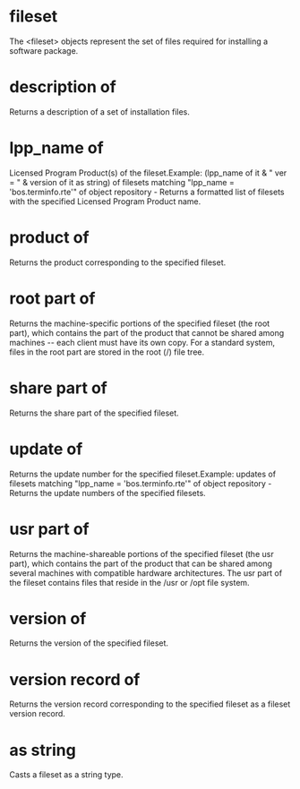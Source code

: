 # fileset

The &lt;fileset&gt; objects represent the set of files required for installing a software package.

# description of <fileset>

Returns a description of a set of installation files.

# lpp_name of <fileset>

Licensed Program Product(s) of the fileset.Example: (lpp_name of it &amp; &quot; ver = &quot; &amp; version of it as string) of filesets matching &quot;lpp_name = &#39;bos.terminfo.rte&#39;&quot; of object repository - Returns a formatted list of filesets with the specified Licensed Program Product name.

# product of <fileset>

Returns the product corresponding to the specified fileset.

# root part of <fileset>

Returns the machine-specific portions of the specified fileset (the root part), which contains the part of the product that cannot be shared among machines -- each client must have its own copy. For a standard system, files in the root part are stored in the root (/) file tree.

# share part of <fileset>

Returns the share part of the specified fileset.

# update of <fileset>

Returns the update number for the specified fileset.Example: updates of filesets matching &quot;lpp_name = &#39;bos.terminfo.rte&#39;&quot; of object repository - Returns the update numbers of the specified filesets.

# usr part of <fileset>

Returns the machine-shareable portions of the specified fileset (the usr part), which contains the part of the product that can be shared among several machines with compatible hardware architectures. The usr part of the fileset contains files that reside in the /usr or /opt file system.

# version of <fileset>

Returns the version of the specified fileset.

# version record of <fileset>

Returns the version record corresponding to the specified fileset as a fileset version record.

# <fileset> as string

Casts a fileset as a string type.

